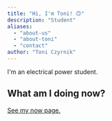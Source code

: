 ```yaml
---
title: "Hi, I'm Toni! 🙃"
description: "Student"
aliases:
  - "about-us"
  - "about-toni"
  - "contact"
author: "Toni Czyrnik"
---
```


I'm an electrical power student.


## What am I doing now?

[See my now page.](../now)